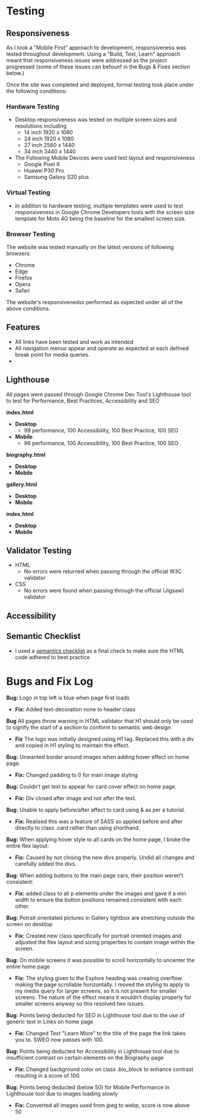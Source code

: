 # Testing 

## Responsiveness

As I took a "Mobile First" approach to development, responsiveness was tested throughout development. Using a "Build, Test, Learn" approach meant that responsiveness issues were addressed as the project progressed (some of these issues can befounf in the Bugs & Fixes section below.)

Once the site was completed and deployed, formal testing took place under the following conditions: 

### Hardware Testing 

- Desktop responsiveness was tested on multiple screen sizes and resolutions including 
    - 14 inch 1920 x 1080
    - 24 inch 1920 x 1080 
    - 27 inch 2560 x 1440
    - 34 inch 3440 x 1440
- The Following Mobile Devices were used test layout and responsiveness
    - Google Pixel 6 
    - Huawei P30 Pro 
    - Samsung Galaxy S20 plus 

### Virtual Testing 
- In addition to hardware testing, multiple templates were used to test responsiveness in Google Chrome Developers tools with the screen size template for Moto 4G being the baseline for the smallest screen size. 

### Browser Testing 

The website was tested manually on the latest versions of following browsers: 

- Chrome 
- Edge 
- Firefox 
- Opera 
- Safari

The website's responsivenedss performed as expected under all of the above conditions.


## Features 
- All links have been tested and work as intended 
- All navigation menus appear and operate as expected at each defined break point for media queries. 
- 

## Lighthouse 

All pages were passed through Google Chrome Dev Tool's Lighthouse tool to test for Performance, Best Practices, Accessibility and SEO

**index.html**
- **Desktop**
    - 99 performance, 100 Accessibility, 100 Best Practice, 100 SEO 
- **Mobile**
    - 96 performance, 100 Accessibility, 100 Best Practice, 100 SEO 

**biography.html**
- **Desktop**
- **Mobile**

**gallery.html**
- **Desktop**
- **Mobile**

**index.html**
- **Desktop**
- **Mobile**



## Validator Testing 

- HTML 
    - No errors were returned when passing through the official W3C validator
- CSS
    - No errors were found when passing through the official (Jigsaw) validator

## Accessibility 


## Semantic Checklist

- I used a [semantics checklist](https://learn-the-web.algonquindesign.ca/topics/html-semantics-checklist/) as a final check to make sure the HTML code adhered to best practice 

# Bugs and Fix Log 

**Bug:** Logo in top left is blue when page first loads 

- **Fix:** Added text-decoration none to header class 

**Bug** All pages throw warning in HTML validator that H1 should only be used to signify the start of a section to conform to semantic web design 

- **Fix** The logo was initially designed using H1 tag. Replaced this with a div and copied in H1 styling to maintain the effect.


**Bug:** Unwanted border around images when adding hover effect on home page.

- **Fix:** Changed padding to 0 for main image styling

**Bug:** Couldn’t get text to appear for card cover effect on home page.

- **Fix:** Div closed after image and not after the text.


**Bug:** Unable to apply before/after affect to card using & as per a tutorial.

- **Fix:** Realised this was a feature of SASS so applied before and after directly to class .card rather than using shorthand.


**Bug:** When applying hover style to all cards on the home page, I broke the entire flex layout:

- **Fix:** Caused by not closing the new divs properly. Undid all changes and carefully added the divs. 


**Bug:** When adding buttons to the main page cars, their position weren’t consistent:

- **Fix:** added class to all p elements under the images and gave it a min width to ensure the button positions remained consistent with each other.


**Bug:** Potrait orientated pictures in Gallery lightbox are stretching outside the screen on desktop 

- **Fix:** Created new class specifically for portrait oriented images and adjusted the flex layout and sizing properties to contain image within the screen.

**Bug:** On mobile screens it was possible to scroll horizontally to uncenter the entire home page 

- **Fix:** The styling given to the Explore heading was creating overflow making the page scrollable horizontally. I moved the styling to apply to my media query for larger screens, so it is not present for smaller screens. The nature of the effect means it wouldn’t display properly for smaller screens anyway so this resolved two issues. 

**Bug:** Points being deducted for SEO in Lighthouse tool due to the use of generic text in Links on home page

- **Fix:** Changed Text "Learn More" to the title of the page the link takes you to. SWEO now passes with 100.

**Bug:** Points being deducted for Accessibility in Lighthouse tool due to insufficient contrast on certain elements on the Biography page

- **Fix:** Changed background color on class .bio_block to enhance contrast resulting in a score of 100. 

**Bug:** Points being deducted (below 50) for Mobile Performance in Lighthouse tool due to images loading slowly 

- **Fix:** Converted all images used from jpeg to webp, score is now above 50